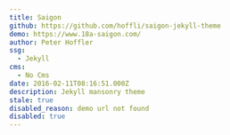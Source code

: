 ```yaml
---
title: Saigon
github: https://github.com/hoffli/saigon-jekyll-theme
demo: https://www.18a-saigon.com/
author: Peter Hoffler
ssg:
  - Jekyll
cms:
  - No Cms
date: 2016-02-11T08:16:51.000Z
description: Jekyll mansonry theme
stale: true
disabled_reason: demo url not found
disabled: true
---
```

